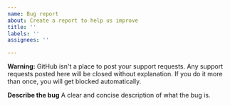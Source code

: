 ```yaml
---
name: Bug report
about: Create a report to help us improve
title: ''
labels: ''
assignees: ''

---
```


**Warning:** GitHub isn't a place to post your support requests. Any support requests posted here will be closed without explanation. If you do it more than once, you will get blocked automatically.

**Describe the bug**
A clear and concise description of what the bug is.
